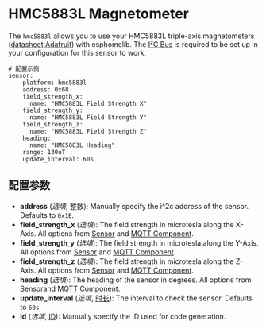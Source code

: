 # HMC5883L Magnetometer

The `hmc5883l` allows you to use your HMC5883L triple-axis magnetometers ([datasheet](https://cdn-shop.adafruit.com/datasheets/HMC5883L_3-Axis_Digital_Compass_IC.pdf),[Adafruit](https://www.adafruit.com/product/1746)) with esphomelib. The [I²C Bus](https://esphome.io/components/i2c#i2c) is required to be set up in your configuration for this sensor to work.

```
# 配置示例
sensor:
  - platform: hmc5883l
    address: 0x68
    field_strength_x:
      name: "HMC5883L Field Strength X"
    field_strength_y:
      name: "HMC5883L Field Strength Y"
    field_strength_z:
      name: "HMC5883L Field Strength Z"
    heading:
      name: "HMC5883L Heading"
    range: 130uT
    update_interval: 60s
```

## **配置参数**

- **address** (*选填*, 整数): Manually specify the i^2c address of the sensor. Defaults to `0x1E`.
- **field_strength_x** (*选填*): The field strength in microtesla along the X-Axis. All options from [Sensor](https://esphome.io/components/sensor/#config-sensor) and [MQTT Component](https://esphome.io/components/mqtt#config-mqtt-component).
- **field_strength_y** (*选填*): The field strength in microtesla along the Y-Axis. All options from [Sensor](https://esphome.io/components/sensor/#config-sensor) and [MQTT Component](https://esphome.io/components/mqtt#config-mqtt-component).
- **field_strength_z** (*选填*): The field strength in microtesla along the Z-Axis. All options from [Sensor](https://esphome.io/components/sensor/#config-sensor) and [MQTT Component](https://esphome.io/components/mqtt#config-mqtt-component).
- **heading** (*选填*): The heading of the sensor in degrees. All options from [Sensor](https://esphome.io/components/sensor/#config-sensor)and [MQTT Component](https://esphome.io/components/mqtt#config-mqtt-component).
- **update_interval** (*选填*, [时长](esphome/guides/configuration-types#时长)): The interval to check the sensor. Defaults to `60s`.
- **id** (*选填*, [ID](esphome/guides/configuration-types#id)): Manually specify the ID used for code generation.